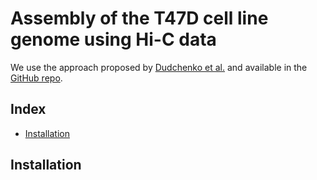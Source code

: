 # Assembly of the T47D cell line genome using Hi-C data

We use the approach proposed by [Dudchenko et al.](http://science.sciencemag.org/content/356/6333/92.full) and available in the [GitHub repo](https://github.com/theaidenlab/3d-dna).



## Index
- [Installation](#installation)


## Installation